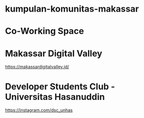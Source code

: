 # kumpulan-komunitas-makassar

# Co-Working Space
# Makassar Digital Valley
https://makassardigitalvalley.id/
# Developer Students Club - Universitas Hasanuddin
https://instagram.com/dsc_unhas
